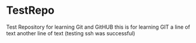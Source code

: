 # TestRepo
Test Repository for learning Git and GitHUB
this is for learning GIT
a line of text
another line of text (testing ssh was successful)
